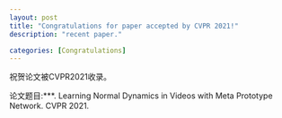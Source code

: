 ```yaml
---
layout: post
title: "Congratulations for paper accepted by CVPR 2021!"
description: "recent paper."

categories: [Congratulations]
---
```

祝贺论文被CVPR2021收录。

论文题目:***. Learning Normal Dynamics in Videos with Meta Prototype Network. CVPR 2021.


